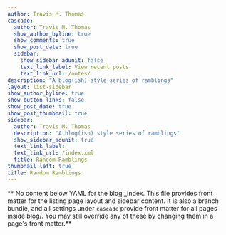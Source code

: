 ```yaml
---
author: Travis M. Thomas
cascade:
  author: Travis M. Thomas
  show_author_byline: true
  show_comments: true
  show_post_date: true
  sidebar:
    show_sidebar_adunit: false
    text_link_label: View recent posts
    text_link_url: /notes/
description: "A blog(ish) style series of ramblings"
layout: list-sidebar
show_author_byline: true
show_button_links: false
show_post_date: true
show_post_thumbnail: true
sidebar:
  author: Travis M. Thomas
  description: "A blog(ish) style series of ramblings"
  show_sidebar_adunit: true
  text_link_label: 
  text_link_url: /index.xml
  title: Random Ramblings
thumbnail_left: true
title: Random Ramblings
---
```


** No content below YAML for the blog _index. This file provides front matter for the listing page layout and sidebar content. It is also a branch bundle, and all settings under `cascade` provide front matter for all pages inside blog/. You may still override any of these by changing them in a page's front matter.**
